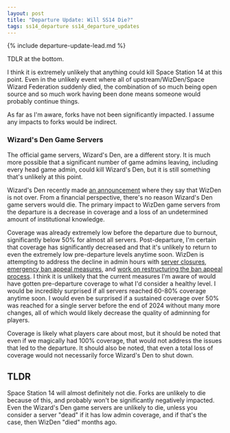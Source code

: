 ```yaml
---
layout: post
title: "Departure Update: Will SS14 Die?"
tags: ss14_departure ss14_departure_updates
---
```

{% include departure-update-lead.md %}

TDLR at the bottom.

I think it is extremely unlikely that anything could kill Space Station 14 at this point. Even in the unlikely event where all of upstream/WizDen/Space Wizard Federation suddenly died, the combination of so much being open source and so much work having been done means someone would probably continue things.

As far as I'm aware, forks have not been significantly impacted. I assume any impacts to forks would be indirect.

### Wizard's Den Game Servers

The official game servers, Wizard's Den, are a different story. It is much more possible that a significant number of game admins leaving, including every head game admin, could kill Wizard's Den, but it is still something that's unlikely at this point.

Wizard's Den recently made [an announcement](https://forum.spacestation14.com/t/on-the-state-of-wizden/14375) where they say that WizDen is not over. From a financial perspective, there's no reason Wizard's Den game servers would die. The primary impact to WizDen game servers from the departure is a decrease in coverage and a loss of an undetermined amount of institutional knowledge.

Coverage was already extremely low before the departure due to burnout, significantly below 50% for almost all servers. Post-departure, I'm certain that coverage has significantly decreased and that it's unlikely to return to even the extremely low pre-departure levels anytime soon. WizDen is attempting to address the decline in admin hours with [server closures](https://forum.spacestation14.com/t/statement-on-the-closure-of-hopper-and-miros/14374), [emergency ban appeal measures](https://forum.spacestation14.com/t/update-on-measures-taken-with-wizards-den-game-ban-appeals/14251), and [work on restructuring the ban appeal process](https://forum.spacestation14.com/t/request-for-feedback-changes-to-the-appeals-policy/14346). I think it is unlikely that the current measures I'm aware of would have gotten pre-departure coverage to what I'd consider a healthy level. I would be incredibly surprised if all servers reached 60-80% coverage anytime soon. I would even be surprised if a sustained coverage over 50% was reached for a single server before the end of 2024 without many more changes, all of which would likely decrease the quality of adminning for players.

Coverage is likely what players care about most, but it should be noted that even if we magically had 100% coverage, that would not address the issues that led to the departure. It should also be noted, that even a total loss of coverage would not necessarily force Wizard's Den to shut down.

## TLDR

Space Station 14 will almost definitely not die. Forks are unlikely to die because of this, and probably won't be significantly negatively impacted. Even the Wizard's Den game servers are unlikely to die, unless you consider a server "dead" if it has low admin coverage, and if that's the case, then WizDen "died" months ago.
